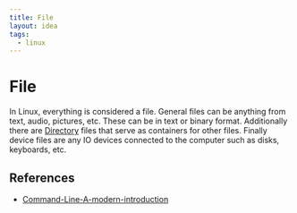 ```yaml
---
title: File
layout: idea
tags:
  - linux
---
```


# File

In Linux, everything is considered a file. General files can be anything from
text, audio, pictures, etc. These can be in text or binary format. Additionally
there are [Directory](/computer-engineering/Directory) files that serve as
containers for other files. Finally device files are any IO devices connected to
the computer such as disks, keyboards, etc.

## References

- [Command-Line-A-modern-introduction](/reference/Command-Line-A-modern-introduction)
